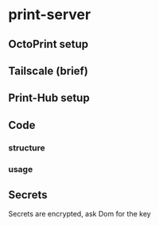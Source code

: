 # print-server

## OctoPrint setup

## Tailscale (brief)

## Print-Hub setup

## Code

### structure

### usage

## Secrets
Secrets are encrypted, ask Dom for the key

